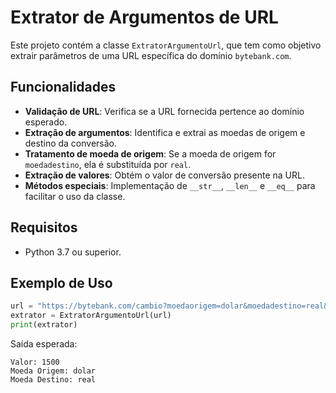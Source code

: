 # Extrator de Argumentos de URL

Este projeto contém a classe `ExtratorArgumentoUrl`, que tem como objetivo extrair parâmetros de uma URL específica do domínio `bytebank.com`.

## Funcionalidades
- **Validação de URL**: Verifica se a URL fornecida pertence ao domínio esperado.
- **Extração de argumentos**: Identifica e extrai as moedas de origem e destino da conversão.
- **Tratamento de moeda de origem**: Se a moeda de origem for `moedadestino`, ela é substituída por `real`.
- **Extração de valores**: Obtém o valor de conversão presente na URL.
- **Métodos especiais**: Implementação de `__str__`, `__len__` e `__eq__` para facilitar o uso da classe.

## Requisitos
- Python 3.7 ou superior.

## Exemplo de Uso
```python
url = "https://bytebank.com/cambio?moedaorigem=dolar&moedadestino=real&valor=1500"
extrator = ExtratorArgumentoUrl(url)
print(extrator)
```

Saída esperada:
```
Valor: 1500
Moeda Origem: dolar
Moeda Destino: real
```


